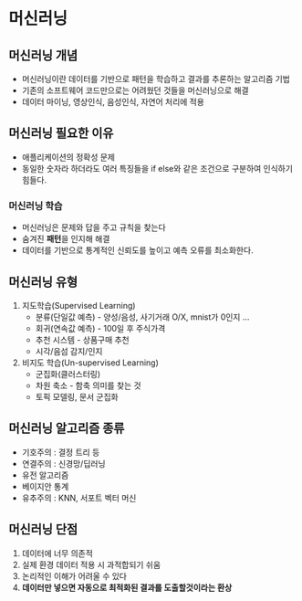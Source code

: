 # 머신러닝

## 머신러닝 개념

- 머신러닝이란 데이터를 기반으로 패턴을 학습하고 결과를 추론하는 알고리즘 기법
- 기존의 소프트웨어 코드만으로는 어려웠던 것들을 머신러닝으로 해결
- 데이터 마이닝, 영상인식, 음성인식, 자연어 처리에 적용

## 머신러닝 필요한 이유
- 애플리케이션의 정확성 문제
- 동일한 숫자라 하더라도 여러 특징들을 if else와 같은 조건으로 구분하여 인식하기 힘들다.

### 머신러닝 학습
- 머신러닝은 문제와 답을 주고 규칙을 찾는다
- 숨겨진 **패턴**을 인지해 해결
- 데이터를 기반으로 통계적인 신뢰도를 높이고 예측 오류를 최소화한다.

## 머신러닝 유형
1. 지도학습(Supervised Learning)
   - 분류(단일값 예측) - 양성/음성, 사기거래 O/X, mnist가 0인지 ...
   - 회귀(연속값 예측) - 100일 후 주식가격
   - 추천 시스템 - 상품구매 추천
   - 시각/음섬 감지/인지
2. 비지도 학습(Un-supervised Learning)
   - 군집화(클러스터링)
   - 차원 축소 - 함축 의미를 찾는 것
   - 토픽 모델링, 문서 군집화

## 머신러닝 알고리즘 종류
- 기호주의 : 결정 트리 등
- 연결주의 : 신경망/딥러닝
- 유전 알고리즘
- 베이지안 통계
- 유추주의 : KNN, 서포트 벡터 머신

## 머신러닝 단점
1. 데이터에 너무 의존적
2. 실제 환경 데이터 적용 시 과적합되기 쉬움
3. 논리적인 이해가 어려울 수 있다
4. **데이터만 넣으면 자동으로 최적화된 결과를 도출할것이라는 환상**

